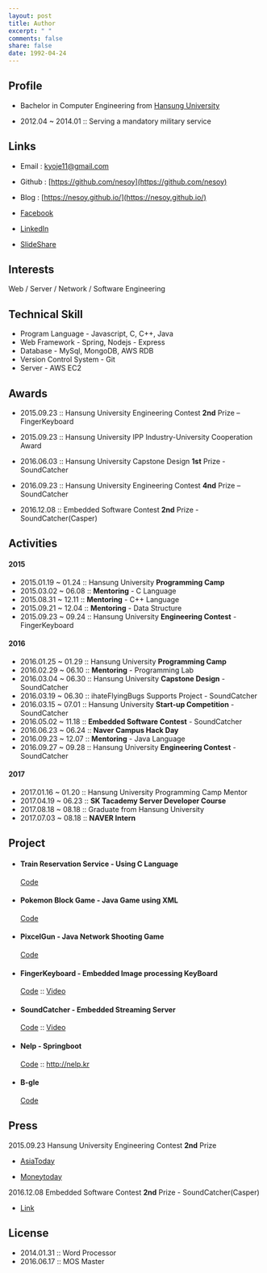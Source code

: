 ```yaml
---
layout: post
title: Author
excerpt: " "
comments: false
share: false
date: 1992-04-24
---
```


## Profile
- Bachelor in Computer Engineering from [Hansung University](http://www.hansung.ac.kr/)

- 2012.04 ~ 2014.01 :: Serving a mandatory military service

## Links

- Email : kyoje11@gmail.com

- Github : [https://github.com/nesoy](https://github.com/nesoy)

- Blog : [https://nesoy.github.io/](https://nesoy.github.io/)

- [Facebook](https://www.facebook.com/Nesoy92)

- [LinkedIn](https://www.linkedin.com/in/young-jae-kwon-3514b3141/)

- [SlideShare](http://slideshare.net/YoungJaeKwon3)

## Interests
Web / Server / Network / Software Engineering

## Technical Skill
- Program Language - Javascript, C, C++, Java
- Web Framework - Spring, Nodejs - Express
- Database - MySql, MongoDB, AWS RDB
- Version Control System - Git
- Server - AWS EC2

## Awards
- 2015.09.23 :: Hansung University Engineering Contest **2nd** Prize – FingerKeyboard

- 2015.09.23 :: Hansung University IPP Industry-University Cooperation Award

- 2016.06.03 :: Hansung University Capstone Design **1st** Prize - SoundCatcher

- 2016.09.23 :: Hansung University Engineering Contest **4nd** Prize – SoundCatcher

- 2016.12.08 :: Embedded Software Contest **2nd** Prize - SoundCatcher(Casper)


## Activities
#### 2015
- 2015.01.19 ~ 01.24 :: Hansung University **Programming Camp**
- 2015.03.02 ~ 06.08 :: **Mentoring** - C Language
- 2015.08.31 ~ 12.11 :: **Mentoring** - C++ Language
- 2015.09.21 ~ 12.04 :: **Mentoring** - Data Structure
- 2015.09.23 ~ 09.24 :: Hansung University **Engineering Contest** - FingerKeyboard

#### 2016
- 2016.01.25 ~ 01.29 :: Hansung University **Programming Camp**
- 2016.02.29 ~ 06.10 :: **Mentoring** - Programming Lab
- 2016.03.04 ~ 06.30 :: Hansung University **Capstone Design** - SoundCatcher
- 2016.03.19 ~ 06.30 :: ihateFlyingBugs Supports Project - SoundCatcher
- 2016.03.15 ~ 07.01 :: Hansung University **Start-up Competition** - SoundCatcher
- 2016.05.02 ~ 11.18 :: **Embedded Software Contest** - SoundCatcher
- 2016.06.23 ~ 06.24 :: **Naver Campus Hack Day**
- 2016.09.23 ~ 12.07 :: **Mentoring** - Java Language
- 2016.09.27 ~ 09.28 :: Hansung University **Engineering Contest** - SoundCatcher

#### 2017
- 2017.01.16 ~ 01.20 :: Hansung University Programming Camp Mentor
- 2017.04.19 ~ 06.23 :: **SK Tacademy Server Developer Course**
- 2017.08.18 ~ 08.18 :: Graduate from Hansung University
- 2017.07.03 ~ 08.18 :: **NAVER Intern**

## Project
- #### Train Reservation Service - Using C Language
  [Code](https://github.com/NESOY/TrainReserveService)
- #### Pokemon Block Game - Java Game using XML
  [Code](https://github.com/NESOY/PokemonBlockGame)
- #### PixcelGun - Java Network Shooting Game
  [Code](https://github.com/NESOY/PixelGun)
- #### FingerKeyboard - Embedded Image processing KeyBoard
  [Code](https://github.com/FingerKeyboard-jh-sm/FingerKeyboard) :: [Video](https://www.youtube.com/watch?v=xI_Y875FghU)
- #### SoundCatcher - Embedded Streaming Server
  [Code](https://github.com/SCCasper) :: [Video](https://www.youtube.com/watch?v=h2jTrTSD1wQ)
- #### Nelp - Springboot
  [Code](https://github.com/Nelp-dev/Nelp) :: <http://nelp.kr>
- #### B-gle
  [Code](https://github.com/B-gle/Server)

## Press
2015.09.23 Hansung University Engineering Contest **2nd** Prize

- [AsiaToday](http://www.asiatoday.co.kr/view.php?key=20151007001927323)

- [Moneytoday](http://www.mt.co.kr/view/mtview.php?type=1&no=2015092423497453318&outlink=1)

2016.12.08 Embedded Software Contest **2nd** Prize - SoundCatcher(Casper)

- [Link](http://eswcontest.com/bbs/board.php?tbl=award&category=2016%B3%E2)

## License
- 2014.01.31 :: Word Processor
- 2016.06.17 :: MOS Master
